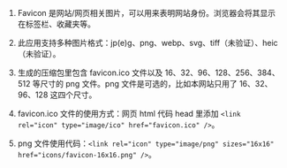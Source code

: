 1. Favicon 是网站/网页相关图片，可以用来表明网站身份。浏览器会将其显示在标签栏、收藏夹等。

2. 此应用支持多种图片格式：jp(e)g、png、webp、svg、tiff（未验证）、heic（未验证）。

3. 生成的压缩包里包含 favicon.ico 文件以及 16、32、96、128、256、384、512 等尺寸的 png 文件。png 文件是可选的，比如本网站只用了 16、32、96、128 这四个尺寸。

4. favicon.ico 文件的使用方式：网页 html 代码 head 里添加 `<link rel="icon" type="image/ico" href="favicon.ico" />`。

5. png 文件使用代码：`<link rel="icon" type="image/png" sizes="16x16" href="icons/favicon-16x16.png" />`。
